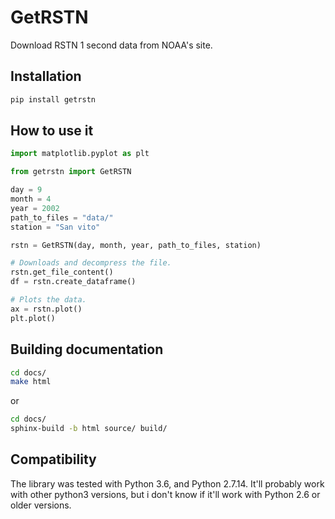 # GetRSTN

Download RSTN 1 second data from NOAA's site. 

## Installation

```bash
pip install getrstn
```

## How to use it

```python
import matplotlib.pyplot as plt

from getrstn import GetRSTN

day = 9
month = 4
year = 2002
path_to_files = "data/"
station = "San vito"

rstn = GetRSTN(day, month, year, path_to_files, station)

# Downloads and decompress the file.
rstn.get_file_content()
df = rstn.create_dataframe()

# Plots the data.
ax = rstn.plot()
plt.plot()
```

## Building documentation

```bash
cd docs/
make html
```

or

```bash
cd docs/
sphinx-build -b html source/ build/
```

## Compatibility
The library was tested with Python 3.6, and Python 2.7.14. It'll probably work with other python3 versions, but i don't know if it'll work with Python 2.6 or older versions.
